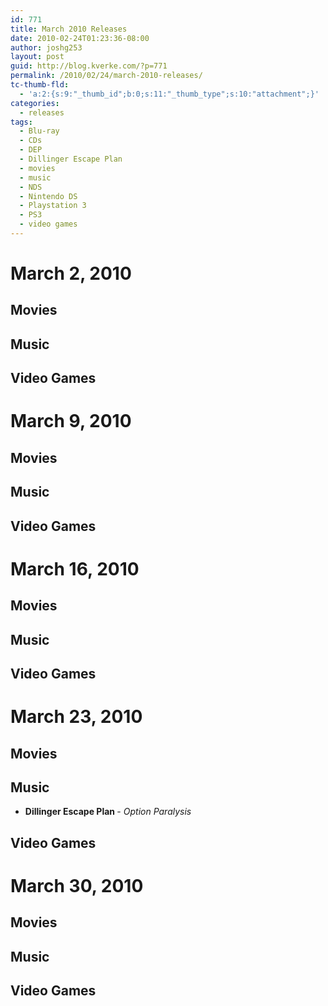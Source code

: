 ```yaml
---
id: 771
title: March 2010 Releases
date: 2010-02-24T01:23:36-08:00
author: joshg253
layout: post
guid: http://blog.kverke.com/?p=771
permalink: /2010/02/24/march-2010-releases/
tc-thumb-fld:
  - 'a:2:{s:9:"_thumb_id";b:0;s:11:"_thumb_type";s:10:"attachment";}'
categories:
  - releases
tags:
  - Blu-ray
  - CDs
  - DEP
  - Dillinger Escape Plan
  - movies
  - music
  - NDS
  - Nintendo DS
  - Playstation 3
  - PS3
  - video games
---
```

<h1>March 2, 2010</h1>

<h2>Movies</h2>

<h2>Music</h2>

<h2>Video Games</h2>

<h1>March 9, 2010</h1>

<h2>Movies</h2>

<h2>Music</h2>

<h2>Video Games</h2>

<h1>March 16, 2010</h1>

<h2>Movies</h2>

<h2>Music</h2>

<h2>Video Games</h2>

<h1>March 23, 2010</h1>

<h2>Movies</h2>

<h2>Music</h2>

<ul>
    <li><strong>Dillinger Escape Plan </strong>- <em>Option Paralysis</em></li>
</ul>

<h2>Video Games</h2>

<h1>March 30, 2010</h1>

<h2>Movies</h2>

<h2>Music</h2>

<h2>Video Games</h2>